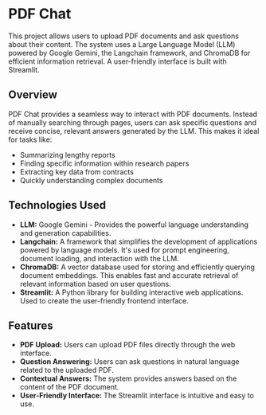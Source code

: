 # PDF Chat

This project allows users to upload PDF documents and ask questions about their content. The system uses a Large Language Model (LLM) powered by Google Gemini, the Langchain framework, and ChromaDB for efficient information retrieval. A user-friendly interface is built with Streamlit.

## Overview

PDF Chat provides a seamless way to interact with PDF documents. Instead of manually searching through pages, users can ask specific questions and receive concise, relevant answers generated by the LLM. This makes it ideal for tasks like:

*   Summarizing lengthy reports
*   Finding specific information within research papers
*   Extracting key data from contracts
*   Quickly understanding complex documents

## Technologies Used

*   **LLM:** Google Gemini - Provides the powerful language understanding and generation capabilities.
*   **Langchain:** A framework that simplifies the development of applications powered by language models. It's used for prompt engineering, document loading, and interaction with the LLM.
*   **ChromaDB:** A vector database used for storing and efficiently querying document embeddings. This enables fast and accurate retrieval of relevant information based on user questions.
*   **Streamlit:** A Python library for building interactive web applications. Used to create the user-friendly frontend interface.

## Features

*   **PDF Upload:** Users can upload PDF files directly through the web interface.
*   **Question Answering:** Users can ask questions in natural language related to the uploaded PDF.
*   **Contextual Answers:** The system provides answers based on the content of the PDF document.
*   **User-Friendly Interface:** The Streamlit interface is intuitive and easy to use.
